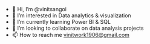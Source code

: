 - 👋 Hi, I’m @vinitsangoi
- 👀 I’m interested in Data analytics & visualization
- 🌱 I’m currently learning Power BI & SQL
- 💞️ I’m looking to collaborate on data analysis projects
- 📫 How to reach me vinitwork1906@gmail.com

<!---
vinitsangoi/vinitsangoi is a ✨ special ✨ repository because its `README.md` (this file) appears on your GitHub profile.
You can click the Preview link to take a look at your changes.
--->
